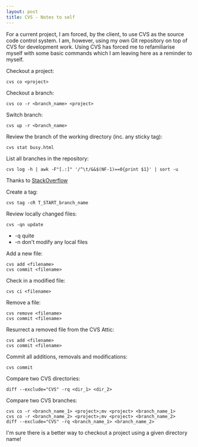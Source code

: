 ```yaml
---
layout: post
title: CVS - Notes to self
---
```


For a current project, I am forced, by the client, to use CVS as the source code control system. I am, however, using my own Git repository on top of CVS for development work. Using CVS has forced me to refamiliarise myself with some basic commands which I am leaving here as a reminder to myself.


Checkout a project:

    cvs co <project>


Checkout a branch:

	cvs co -r <branch_name> <project>


Switch branch:

	cvs up -r <branch_name>


Review the branch of the working directory (inc. any sticky tag):

	cvs stat busy.html


List all branches in the repository:

	cvs log -h | awk -F"[.:]" '/^\t/&&$(NF-1)==0{print $1}' | sort -u

Thanks to [StackOverflow](http://stackoverflow.com/a/2765076/318302)


Create a tag:

	cvs tag -cR T_START_branch_name


Review locally changed files:

	cvs -qn update
- -q quite
- -n don't modify any local files


Add a new file:

	cvs add <filename>
	cvs commit <filename>


Check in a modified file:

	cvs ci <filename>


Remove a file:

	cvs remove <filename>
	cvs commit <filename>


Resurrect a removed file from the CVS Attic:

	cvs add <filename>
	cvs commit <filename>

Commit all additions, removals and modifications:

	cvs commit


Compare two CVS directories:

	diff --exclude="CVS" -rq <dir_1> <dir_2>


Compare two CVS branches:

	cvs co -r <branch_name_1> <project>;mv <project> <branch_name_1>
	cvs co -r <branch_name_2> <project>;mv <project> <branch_name_2>
	diff --exclude="CVS" -rq <branch_name_1> <branch_name_2>

I'm sure there is a better way to checkout a project using a given directory name!
